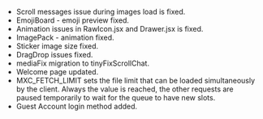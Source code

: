 - Scroll messages issue during images load is fixed.
- EmojiBoard - emoji preview fixed.
- Animation issues in RawIcon.jsx and Drawer.jsx is fixed.
- ImagePack - animation fixed.
- Sticker image size fixed.
- DragDrop issues fixed.
- mediaFix migration to tinyFixScrollChat.
- Welcome page updated.
- MXC_FETCH_LIMIT sets the file limit that can be loaded simultaneously by the client. Always the value is reached, the other requests are paused temporarily to wait for the queue to have new slots.
- Guest Account login method added.

